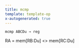 ```yaml
---
title: mcmp
template: template-op
x-autogenerated: true
---
```


`mcmp ABCDu → reg`

RA = mem[RB:Du] <> mem[RC:Du]
